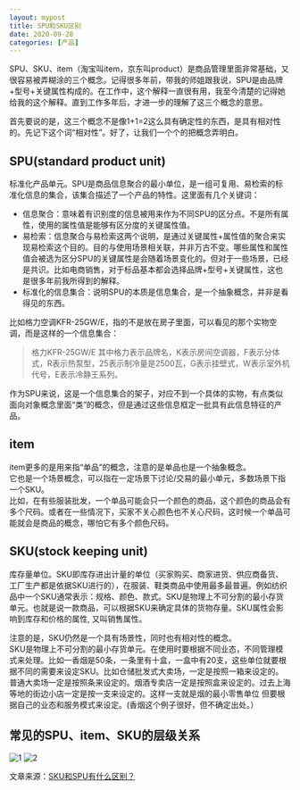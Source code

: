 ```yaml
---
layout: mypost
title: SPU和SKU区别
date: 2020-09-28
categories: [产品]
---
```


SPU、SKU、item（淘宝叫item，京东叫product）是商品管理里面非常基础，又很容易被弄糊涂的三个概念。记得很多年前，带我的师姐跟我说，SPU是由品牌+型号+关键属性构成的。在工作中，这个解释一直很有用，我至今清楚的记得她给我的这个解释。直到工作多年后，才进一步的理解了这三个概念的意思。

首先要说的是，这三个概念不是像1+1=2这么具有确定性的东西，是具有相对性的。先记下这个词“相对性”。好了，让我们一个个的把概念弄明白。

## SPU(standard product unit)
标准化产品单元。SPU是商品信息聚合的最小单位，是一组可复用、易检索的标准化信息的集合，该集合描述了一个产品的特性。这里面有几个关键词：
- 信息聚合：意味着有识别度的信息被用来作为不同SPU的区分点。不是所有属性，使用的属性值是能够有区分度的关键属性值。
- 易检索：信息聚合与易检索这两个说明，是通过关键属性+属性值的聚合来实现易检索这个目的。目的与使用场景相关联，并非万古不变。哪些属性和属性值会被选为区分SPU的关键属性是会随着场景变化的。但对于一些场景，已经是共识。比如电商销售，对于标品基本都会选择品牌+型号+关键属性，这也是很多年前我所得到的解释。
- 标准化的信息集合：说明SPU的本质是信息集合，是一个抽象概念，并非是看得见的东西。

比如格力空调KFR-25GW/E，指的不是放在房子里面，可以看见的那个实物空调，而是这样的一个信息集合：
>格力KFR-25GW/E 其中格力表示品牌名，K表示房间空调器，F表示分体式，R表示热泵型，25表示制冷量是2500瓦，G表示挂壁式，W表示室外机代号，E表示冷静王系列。

作为SPU来说，这是一个信息集合的架子，对应不到一个具体的实物，有点类似面向对象概念里面“类“的概念，但是通过这些信息框定一批具有此信息特征的产品。

## item
item更多的是用来指“单品”的概念，注意的是单品也是一个抽象概念。  
它也是一个场景概念，可以指在一定场景下讨论/交易的最小单元，多数场景下指一个SKU。  
比如，在有些服装批发，一个单品可能会只一个颜色的商品，这个颜色的商品会有多个尺码。或者在一些情况下，买家不关心颜色也不关心尺码，这时候一个单品可能就会是商品的概念，哪怕它有多个颜色尺码。

## SKU(stock keeping unit)
库存量单位。SKU即库存进出计量的单位（买家购买、商家进货、供应商备货、工厂生产都是依据SKU进行的），在服装、鞋类商品中使用最多最普遍。例如纺织品中一个SKU通常表示：规格、颜色、款式。SKU是物理上不可分割的最小存货单元。也就是说一款商品，可以根据SKU来确定具体的货物存量。SKU属性会影响到库存和价格的属性, 又叫销售属性。  

注意的是，SKU仍然是一个具有场景性，同时也有相对性的概念。  
SKU是物理上不可分割的最小存货单元。在使用时要根据不同业态，不同管理模式来处理。比如一香烟是50条，一条里有十盒，一盒中有20支，这些单位就要根据不同的需要来设定SKU。比如仓储批发式大卖场，一定是按照一箱来设定的。普通大卖场一定是按照条来设定的。烟酒专卖店一定是按照盒来设定的。过去上海等地的街边小店一定是按一支来设定的。这样一支就是烟的最小零售单位 但要根据自己的业态和服务模式来设定。(香烟这个例子很好，但不确定出处。）

## 常见的SPU、item、SKU的层级关系
![1](1.jpg)
![2](2.jpg)

文章来源：[SKU和SPU有什么区别？](https://www.zhihu.com/question/29073730/answer/616073286)

